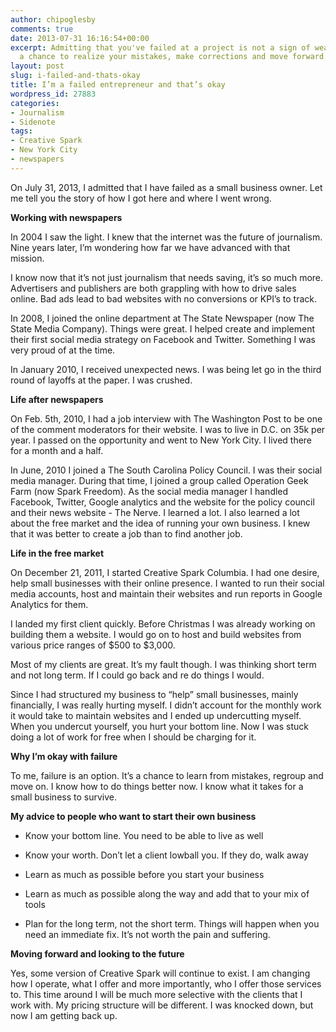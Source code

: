 ```yaml
---
author: chipoglesby
comments: true
date: 2013-07-31 16:16:54+00:00
excerpt: Admitting that you've failed at a project is not a sign of weakness. It's
  a chance to realize your mistakes, make corrections and move forward.
layout: post
slug: i-failed-and-thats-okay
title: I’m a failed entrepreneur and that’s okay
wordpress_id: 27883
categories:
- Journalism
- Sidenote
tags:
- Creative Spark
- New York City
- newspapers
---
```


On July 31, 2013, I admitted that I have failed as a small business owner. Let me tell you the story of how I got here and where I went wrong.

**Working with newspapers**

In 2004 I saw the light. I knew that the internet was the future of journalism. Nine years later, I’m wondering how far we have advanced with that mission.

I know now that it’s not just journalism that needs saving, it’s so much more. Advertisers and publishers are both grappling with how to drive sales online. Bad ads lead to bad websites with no conversions or KPI’s to track.

In 2008, I joined the online department at The State Newspaper (now The State Media Company). Things were great. I helped create and implement their first social media strategy on Facebook and Twitter. Something I was very proud of at the time.

In January 2010, I received unexpected news. I was being let go in the third round of layoffs at the paper. I was crushed.

**Life after newspapers**

On Feb. 5th, 2010, I had a job interview with The Washington Post to be one of the comment moderators for their website. I was to live in D.C. on 35k per year. I passed on the opportunity and went to New York City. I lived there for a month and a half.

In June, 2010 I joined a The South Carolina Policy Council. I was their social media manager. During that time, I joined a group called Operation Geek Farm (now Spark Freedom). As the social media manager I handled Facebook, Twitter, Google analytics and the website for the policy council and their news website - The Nerve. I learned a lot. I also learned a lot about the free market and the idea of running your own business. I knew that it was better to create a job than to find another job.

**Life in the free market**

On December 21, 2011, I started Creative Spark Columbia. I had one desire, help small businesses with their online presence. I wanted to run their social media accounts, host and maintain their websites and run reports in Google Analytics for them.

I landed my first client quickly. Before Christmas I was already working on building them a website. I would go on to host and build websites from various price ranges of $500 to $3,000.

Most of my clients are great. It’s my fault though. I was thinking short term and not long term. If I could go back and re do things I would.

Since I had structured my business to “help” small businesses, mainly financially, I was really hurting myself. I didn’t account for the monthly work it would take to maintain websites and I ended up undercutting myself. When you undercut yourself, you hurt your bottom line. Now I was stuck doing a lot of work for free when I should be charging for it.

**Why I’m okay with failure**

To me, failure is an option. It’s a chance to learn from mistakes, regroup and move on. I know how to do things better now. I know what it takes for a small business to survive.

**My advice to people who want to start their own business**



	
  * Know your bottom line. You need to be able to live as well

	
  * Know your worth. Don’t let a client lowball you. If they do, walk away

	
  * Learn as much as possible before you start your business

	
  * Learn as much as possible along the way and add that to your mix of tools

	
  * Plan for the long term, not the short term. Things will happen when you need an immediate fix. It’s not worth the pain and suffering.


**Moving forward and looking to the future**

Yes, some version of Creative Spark will continue to exist. I am changing how I operate, what I offer and more importantly, who I offer those services to. This time around I will be much more selective with the clients that I work with. My pricing structure will be different. I was knocked down, but now I am getting back up.
